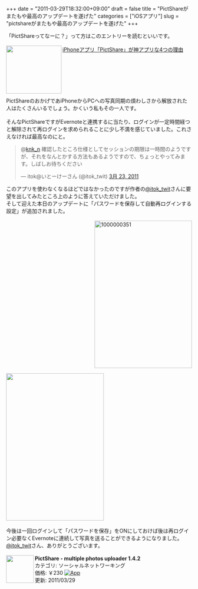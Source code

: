 +++
date = "2011-03-29T18:32:00+09:00"
draft = false
title = "PictShareがまたもや最高のアップデートを遂げた"
categories = ["iOSアプリ"]
slug = "pictshareがまたもや最高のアップデートを遂げた"
+++

「PictShareってなーに？」って方はこのエントリーを読むといいです。<br />
<br />
<a href="http://ozpa-h4.com/2011/03/23/pictshar/" rel="nofollow" target="_blank"><img align="left" alt="" border="0" class="alignleft" height="130" src="http://capture.heartrails.com/150x130/shadow?http://ozpa-h4.com/2011/03/23/pictshar/" width="150" /></a><a href="http://ozpa-h4.com/2011/03/23/pictshar/" rel="nofollow" target="_blank">iPhoneアプリ「PictShare」が神アプリな4つの理由</a><a href="http://b.hatena.ne.jp/entry/http://ozpa-h4.com/2011/03/23/pictshar/" rel="nofollow" target="_blank"><img alt="" border="0" src="http://b.hatena.ne.jp/entry/image/http://ozpa-h4.com/2011/03/23/pictshar/" /></a><br />
<br />
<span style="color: grey; font-size: 80%;"></span><br />
<br />
<strong></strong><br />
<br />
<br />
<br />
PictShareのおかげであiPhoneからPCへの写真同期の煩わしさから解放された人はたくさんいるでしょう。かくいう私もその一人です。<br />
<br />
そんなPictShareですがEvernoteと連携するに当たり、ログインが一定時間経つと解除されて再ログインを求められることに少し不満を感じていました。これさえなければ最高なのにと。<br />

<!--more-->

<blockquote class="twitter-tweet" data-in-reply-to="50421518605365249" lang="ja"><p>@<a href="https://twitter.com/knk_n">knk_n</a> 確認したところ仕様としてセッションの期限は一時間のようですが、それをなんとかする方法もあるようですので、ちょっとやってみます。しばしお待ちください</p>&mdash; itok@いとーけーさん (@itok_twit) <a href="https://twitter.com/itok_twit/status/50694801888256000" data-datetime="2011-03-23T23:05:57+00:00">3月 23, 2011</a></blockquote>

このアプリを使わなくなるほどではなかったのですが作者の<a href="http://www.twitter.com/itok_twit">@itok_twit</a>さんに要望を出してみたところ上のように答えていただけました。<br />
そして迎えた本日のアップデートに「パスワードを保存して自動再ログインする設定」が追加されました。<br />
<br />
<a href="http://www.flickr.com/photos/kenke_n/5570939790/" rel="nofollow" style="clear: right; float: right; margin-bottom: 1em; margin-left: 1em;" target="_blank" title="1000000351 by kenke_n, on Flickr"><img alt="1000000351" class="flickr_photo" height="400" src="http://farm6.static.flickr.com/5132/5570939790_738c7c4fd5.jpg" width="264" /></a><a href="http://www.flickr.com/photos/kenke_n/5570939840/" rel="nofollow" target="_blank" title="1000000352 by kenke_n, on Flickr"><img class="flickr_photo" height="400" src="http://farm6.static.flickr.com/5268/5570939840_6a999b857a.jpg" alt="" width="265" /></a><br />
<br />
今後は一回ログインして「パスワードを保存」をONにしておけば後は再ログイン必要なくEvernoteに連続して写真を送ることができるようになりました。<br />
<a href="http://www.twitter.com/itok_twit">@itok_twit</a>さん、ありがとうございます。<br />
<br />
<img align="left" class="alignleft" src="http://a2.mzstatic.com/us/r1000/003/Purple/8b/d6/08/mzl.qqiimowl.75x75-65.jpg" width="75" /><strong>PictShare - multiple photos uploader 1.4.2</strong><br />
カテゴリ: ソーシャルネットワーキング<br />
価格: ￥230 <a href="http://itunes.apple.com/jp/app/pictshare-multiple-photos/id390945637?mt=8" rel="nofollow" target="_blank"><img alt="App" src="http://ax.phobos.apple.com.edgesuite.net/images/web/linkmaker/badge_appstore-sm.gif" /></a><br />
更新: 2011/03/29<br />
<br />
